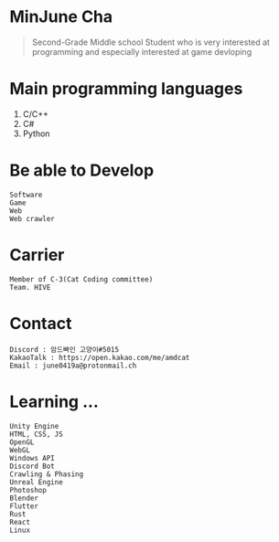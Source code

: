 # MinJune Cha 
> Second-Grade Middle school Student who is very interested at programming
and especially interested at game devloping

# Main programming languages
1. C/C++
2. C#
3. Python


# Be able to Develop
```
Software
Game
Web
Web crawler
```
# Carrier
```
Member of C-3(Cat Coding committee)
Team. HIVE
```
# Contact
```
Discord : 암드빠인 고양이#5015
KakaoTalk : https://open.kakao.com/me/amdcat
Email : june0419a@protonmail.ch
```
# Learning ...
```
Unity Engine
HTML, CSS, JS
OpenGL
WebGL
Windows API
Discord Bot
Crawling & Phasing
Unreal Engine
Photoshop
Blender
Flutter
Rust
React
Linux










